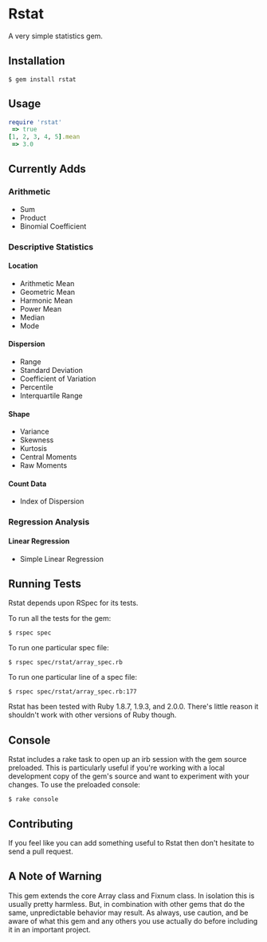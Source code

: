# Rstat

A very simple statistics gem.

## Installation

    $ gem install rstat

## Usage

```ruby
require 'rstat'
 => true
[1, 2, 3, 4, 5].mean
 => 3.0
```

## Currently Adds

### Arithmetic

* Sum
* Product
* Binomial Coefficient

### Descriptive Statistics

#### Location

* Arithmetic Mean
* Geometric Mean
* Harmonic Mean
* Power Mean
* Median
* Mode

#### Dispersion

* Range
* Standard Deviation
* Coefficient of Variation
* Percentile
* Interquartile Range

#### Shape

* Variance
* Skewness
* Kurtosis
* Central Moments
* Raw Moments

#### Count Data

* Index of Dispersion

### Regression Analysis

#### Linear Regression

* Simple Linear Regression

## Running Tests

Rstat depends upon RSpec for its tests.

To run all the tests for the gem:

    $ rspec spec

To run one particular spec file:

    $ rspec spec/rstat/array_spec.rb

To run one particular line of a spec file:

    $ rspec spec/rstat/array_spec.rb:177

Rstat has been tested with Ruby 1.8.7, 1.9.3, and 2.0.0. There's little reason it shouldn't work with other versions of Ruby though.

## Console

Rstat includes a rake task to open up an irb session with the gem source preloaded. This is particularly useful if you're working with a local development copy of the gem's source and want to experiment with your changes. To use the preloaded console:

    $ rake console

## Contributing

If you feel like you can add something useful to Rstat then don't hesitate to send a pull request.


## A Note of Warning

This gem extends the core Array class and Fixnum class. In isolation this is usually pretty harmless. But, in combination with other gems that do the same, unpredictable behavior may result. As always, use caution, and be aware of what this gem and any others you use actually do before including it in an important project.

